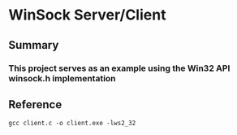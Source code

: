 # WinSock Server/Client

## Summary

### This project serves as an example using the Win32 API winsock.h implementation

## Reference

```shell
gcc client.c -o client.exe -lws2_32
```